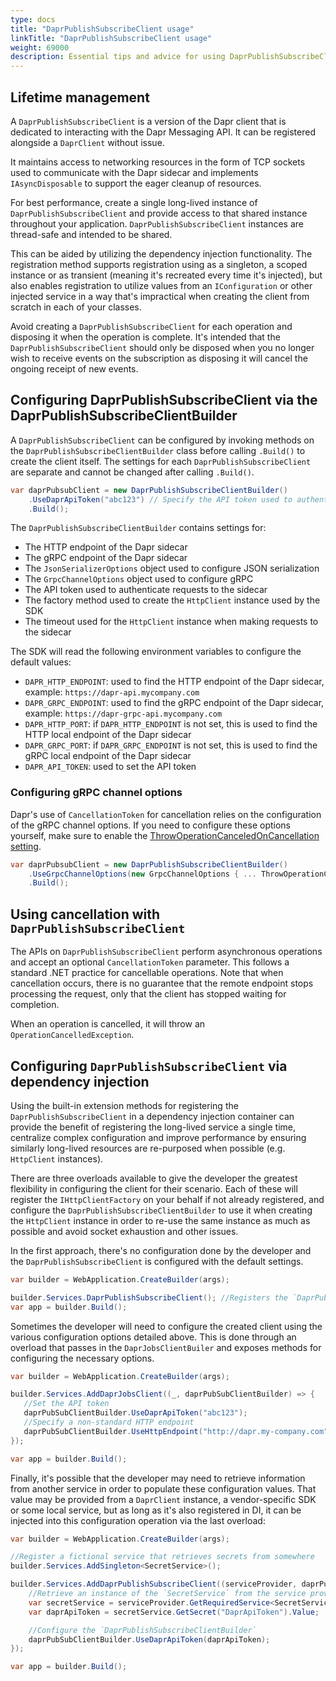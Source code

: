```yaml
---
type: docs
title: "DaprPublishSubscribeClient usage"
linkTitle: "DaprPublishSubscribeClient usage"
weight: 69000
description: Essential tips and advice for using DaprPublishSubscribeClient
---
```


## Lifetime management

A `DaprPublishSubscribeClient` is a version of the Dapr client that is dedicated to interacting with the Dapr Messaging API. 
It can be registered alongside a `DaprClient` without issue.

It maintains access to networking resources in the form of TCP sockets used to communicate with the Dapr sidecar and implements
`IAsyncDisposable` to support the eager cleanup of resources.

For best performance, create a single long-lived instance of `DaprPublishSubscribeClient` and provide access to that shared
instance throughout your application. `DaprPublishSubscribeClient` instances are thread-safe and intended to be shared. 

This can be aided by utilizing the dependency injection functionality. The registration method supports registration using
as a singleton, a scoped instance or as transient (meaning it's recreated every time it's injected), but also enables
registration to utilize values from an `IConfiguration` or other injected service in a way that's impractical when
creating the client from scratch in each of your classes.

Avoid creating a `DaprPublishSubscribeClient` for each operation and disposing it when the operation is complete. It's
intended that the `DaprPublishSubscribeClient` should only be disposed when you no longer wish to receive events on the
subscription as disposing it will cancel the ongoing receipt of new events.

## Configuring DaprPublishSubscribeClient via the DaprPublishSubscribeClientBuilder
A `DaprPublishSubscribeClient` can be configured by invoking methods on the `DaprPublishSubscribeClientBuilder` class 
before calling `.Build()` to create the client itself. The settings for each `DaprPublishSubscribeClient` are separate
and cannot be changed after calling `.Build()`.

```cs
var daprPubsubClient = new DaprPublishSubscribeClientBuilder()
    .UseDaprApiToken("abc123") // Specify the API token used to authenticate to other Dapr sidecars
    .Build();
```

The `DaprPublishSubscribeClientBuilder` contains settings for:

- The HTTP endpoint of the Dapr sidecar
- The gRPC endpoint of the Dapr sidecar
- The `JsonSerializerOptions` object used to configure JSON serialization
- The `GrpcChannelOptions` object used to configure gRPC
- The API token used to authenticate requests to the sidecar
- The factory method used to create the `HttpClient` instance used by the SDK
- The timeout used for the `HttpClient` instance when making requests to the sidecar

The SDK will read the following environment variables to configure the default values:

- `DAPR_HTTP_ENDPOINT`: used to find the HTTP endpoint of the Dapr sidecar, example: `https://dapr-api.mycompany.com`
- `DAPR_GRPC_ENDPOINT`: used to find the gRPC endpoint of the Dapr sidecar, example: `https://dapr-grpc-api.mycompany.com`
- `DAPR_HTTP_PORT`: if `DAPR_HTTP_ENDPOINT` is not set, this is used to find the HTTP local endpoint of the Dapr sidecar
- `DAPR_GRPC_PORT`: if `DAPR_GRPC_ENDPOINT` is not set, this is used to find the gRPC local endpoint of the Dapr sidecar
- `DAPR_API_TOKEN`: used to set the API token

### Configuring gRPC channel options
Dapr's use of `CancellationToken` for cancellation relies on the configuration of the gRPC channel options. If you 
need to configure these options yourself, make sure to enable the [ThrowOperationCanceledOnCancellation setting](https://grpc.github.io/grpc/csharp-dotnet/api/Grpc.Net.Client.GrpcChannelOptions.html#Grpc_Net_Client_GrpcChannelOptions_ThrowOperationCanceledOnCancellation).

```cs
var daprPubsubClient = new DaprPublishSubscribeClientBuilder()
    .UseGrpcChannelOptions(new GrpcChannelOptions { ... ThrowOperationCanceledOnCancellation = true })
    .Build();
```

## Using cancellation with `DaprPublishSubscribeClient`

The APIs on `DaprPublishSubscribeClient` perform asynchronous operations and accept an optional `CancellationToken` 
parameter. This follows a standard .NET practice for cancellable operations. Note that when cancellation occurs, there is 
no guarantee that the remote endpoint stops processing the request, only that the client has stopped waiting for completion.

When an operation is cancelled, it will throw an `OperationCancelledException`.

## Configuring `DaprPublishSubscribeClient` via dependency injection

Using the built-in extension methods for registering the `DaprPublishSubscribeClient` in a dependency injection container 
can provide the benefit of registering the long-lived service a single time, centralize complex configuration and improve 
performance by ensuring similarly long-lived resources are re-purposed when possible (e.g. `HttpClient` instances).

There are three overloads available to give the developer the greatest flexibility in configuring the client for their 
scenario. Each of these will register the `IHttpClientFactory` on your behalf if not already registered, and configure 
the `DaprPublishSubscribeClientBuilder` to use it when creating the `HttpClient` instance in order to re-use the same 
instance as much as possible and avoid socket exhaustion and other issues.

In the first approach, there's no configuration done by the developer and the `DaprPublishSubscribeClient` is configured with 
the default settings.

```cs
var builder = WebApplication.CreateBuilder(args);

builder.Services.DaprPublishSubscribeClient(); //Registers the `DaprPublishSubscribeClient` to be injected as needed
var app = builder.Build();
```

Sometimes the developer will need to configure the created client using the various configuration options detailed above. This is done through an overload that passes in the `DaprJobsClientBuiler` and exposes methods for configuring the necessary options.

```cs
var builder = WebApplication.CreateBuilder(args);

builder.Services.AddDaprJobsClient((_, daprPubSubClientBuilder) => {
   //Set the API token
   daprPubSubClientBuilder.UseDaprApiToken("abc123");
   //Specify a non-standard HTTP endpoint
   daprPubSubClientBuilder.UseHttpEndpoint("http://dapr.my-company.com");
});

var app = builder.Build();
```

Finally, it's possible that the developer may need to retrieve information from another service in order to populate these configuration values. That value may be provided from a `DaprClient` instance, a vendor-specific SDK or some local service, but as long as it's also registered in DI, it can be injected into this configuration operation via the last overload:

```cs
var builder = WebApplication.CreateBuilder(args);

//Register a fictional service that retrieves secrets from somewhere
builder.Services.AddSingleton<SecretService>();

builder.Services.AddDaprPublishSubscribeClient((serviceProvider, daprPubSubClientBuilder) => {
    //Retrieve an instance of the `SecretService` from the service provider
    var secretService = serviceProvider.GetRequiredService<SecretService>();
    var daprApiToken = secretService.GetSecret("DaprApiToken").Value;

    //Configure the `DaprPublishSubscribeClientBuilder`
    daprPubSubClientBuilder.UseDaprApiToken(daprApiToken);
});

var app = builder.Build();
```